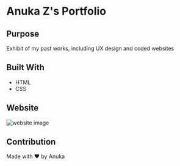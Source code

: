 # Anuka Z's Portfolio

## Purpose
Exhibit of my past works, including UX design and coded websites

## Built With
* HTML
* CSS

## Website
![website image](https://user-images.githubusercontent.com/101309179/161420850-cc648720-93f1-4599-ac4e-71bbc2b8816e.png)


## Contribution
Made with ❤️ by Anuka
